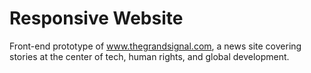 Responsive Website
==================

Front-end prototype of www.thegrandsignal.com, a news site covering stories at the center of tech, human rights, and global development.  
